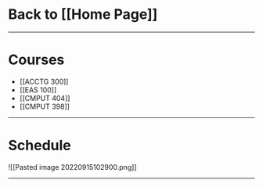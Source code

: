 # Back to [[Home Page]]
___
#  Courses
- [[ACCTG 300]]
- [[EAS 100]]
- [[CMPUT 404]]
- [[CMPUT 398]]
___
# Schedule
![[Pasted image 20220915102900.png]]
___
